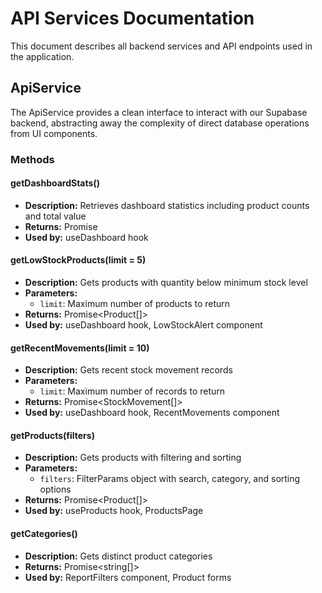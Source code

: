 
# API Services Documentation

This document describes all backend services and API endpoints used in the application.

## ApiService

The ApiService provides a clean interface to interact with our Supabase backend, abstracting away the
complexity of direct database operations from UI components.

### Methods

#### getDashboardStats()
- **Description:** Retrieves dashboard statistics including product counts and total value
- **Returns:** Promise<DashboardStats>
- **Used by:** useDashboard hook

#### getLowStockProducts(limit = 5)
- **Description:** Gets products with quantity below minimum stock level
- **Parameters:** 
  - `limit`: Maximum number of products to return
- **Returns:** Promise<Product[]>
- **Used by:** useDashboard hook, LowStockAlert component

#### getRecentMovements(limit = 10)
- **Description:** Gets recent stock movement records
- **Parameters:**
  - `limit`: Maximum number of records to return
- **Returns:** Promise<StockMovement[]>
- **Used by:** useDashboard hook, RecentMovements component

#### getProducts(filters)
- **Description:** Gets products with filtering and sorting
- **Parameters:**
  - `filters`: FilterParams object with search, category, and sorting options
- **Returns:** Promise<Product[]>
- **Used by:** useProducts hook, ProductsPage

#### getCategories()
- **Description:** Gets distinct product categories
- **Returns:** Promise<string[]>
- **Used by:** ReportFilters component, Product forms
